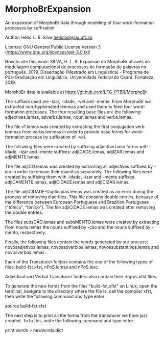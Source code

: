 # MorphoBrExpansion
An expansion of MorphoBr data through modeling of four word-formation processes by suffixation

Author: Hélio L. B. Silva heliolbs@alu.ufc.br

License: GNU General Public License Version 3 (https://www.gnu.org/licenses/gpl-3.0.txt)

How to cite this work: SILVA, H. L. B. Expansão do MorphoBr através da modelagem computacional de processos de formação de palavras no português. 2019. Dissertação (Mestrado em Linguística) - Programa de Pós-Graduação em Linguística, Universidade Federal do Ceará, Fortaleza, 2019.

MorphoBr data is available at https://github.com/LFG-PTBR/MorphoBr

The suffixes used are -izar, -idade, -vel and -mente.
From MorphoBr we extracted non-hyphenated lemmas and used them to feed four word-formation processes.
The four resulting base files are the following: adjectives.lemas, adverbs.lemas, noun.lemas and verbs.lemas.

The file v1.lemas was created by extracting the first conjugation verb lemmas from verbs.lemmas in order to provide base forms for word-formation process by suffixation of -vel.

The following files were created by suffixing adjective base forms with -idade, -izar and -mente suffixes: adjIDADE.lemas, adjIZAR.lemas and adjMENTE.lemas.

The file adjICO.lemas was created by extracting all adjectives suffixed by -ico in order to remove their diacritics separately. The following files were created by suffixing them with -idade, -izar and -mente suffixes: adjICAMENTE.lemas, adjICIDADE.lemas and adjICIZAR.lemas.

The file adjICIDADE-Duplicadas.lemas was created as an error during the process of removing diacritics. This file contains double entries, because of the difference between European Portuguese and Brazilian Portuguese ("tónico", "tônico"). The file adjICIDADE.lemas was created after removing the double entries.

The files subsÇÃO.lemas and subsMENTO.lemas were created by extracting from nouns.lemas the nouns suffixed by -ção and the nouns suffixed by -mento, respectively.

Finally, the following files contain the words generated by our process: novosadjetivos.lemas, novosadverbios.lemas, novossubstantivos.lemas and novosverbos.lemas.

Each of the Transducer folders contains the one of the following types of files: build-fst.xfst, nPoS.lemas and nPoS.lexc

Adjectival and Verbal Transducer folders also contain their regras.xfst files.

To generate the new forms from the files "build-fst.xfst" on Linux, open the terminal, navigate to the directory where the file is, call the compiler xfst, then write the following command and type enter:

source build-fst.xfst

The next step is to print all the forms from the transducer we have just created. To to this, write the following command and type enter:

print words > newwords.dict
